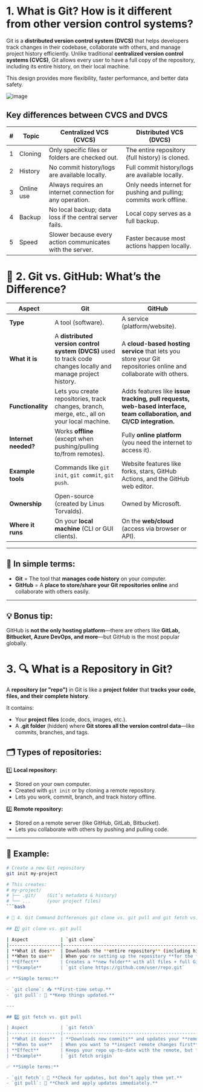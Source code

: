 # 1. What is Git? How is it different from other version control systems?

Git is a **distributed version control system (DVCS)** that helps developers track changes in their codebase, collaborate with others, and manage project history efficiently. Unlike traditional **centralized version control systems (CVCS)**, Git allows every user to have a full copy of the repository, including its entire history, on their local machine.

This design provides more flexibility, faster performance, and better data safety.

![image](https://github.com/user-attachments/assets/6f45bb8d-42c9-48cd-bd29-ac6e81d00b3f)

## Key differences between CVCS and DVCS

| #  | Topic       | Centralized VCS (CVCS)                                      | Distributed VCS (DVCS)                                    |
|----|------------|--------------------------------------------------------------|-----------------------------------------------------------|
| 1  | Cloning    | Only specific files or folders are checked out.              | The entire repository (full history) is cloned.            |
| 2  | History    | No commit history/logs are available locally.                | Full commit history/logs are available locally.            |
| 3  | Online use | Always requires an internet connection for any operation.    | Only needs internet for pushing and pulling; commits work offline. |
| 4  | Backup     | No local backup; data loss if the central server fails.      | Local copy serves as a full backup.                        |
| 5  | Speed      | Slower because every action communicates with the server.    | Faster because most actions happen locally.                |


# 🚀 2. Git vs. GitHub: What’s the Difference?

| Aspect              | Git                                             | GitHub                                                      |
|---------------------|-------------------------------------------------|-------------------------------------------------------------|
| **Type**            | A tool (software).                              | A service (platform/website).                                |
| **What it is**      | A **distributed version control system (DVCS)** used to track code changes locally and manage project history. | A **cloud-based hosting service** that lets you store your Git repositories online and collaborate with others. |
| **Functionality**   | Lets you create repositories, track changes, branch, merge, etc., all on your local machine. | Adds features like **issue tracking, pull requests, web-based interface, team collaboration, and CI/CD integration.** |
| **Internet needed?**| Works **offline** (except when pushing/pulling to/from remotes). | Fully **online platform** (you need the internet to access it). |
| **Example tools**   | Commands like `git init`, `git commit`, `git push`. | Website features like forks, stars, GitHub Actions, and the GitHub web editor. |
| **Ownership**       | Open-source (created by Linus Torvalds).        | Owned by Microsoft.                                          |
| **Where it runs**   | On your **local machine** (CLI or GUI clients). | On the **web/cloud** (access via browser or API).            |

---

## 🔑 In simple terms:

- **Git** = The tool that **manages code history** on your computer.
- **GitHub** = A **place to store/share your Git repositories online** and collaborate with others easily.

---

## 💡 Bonus tip:

GitHub is **not the only hosting platform**—there are others like **GitLab, Bitbucket, Azure DevOps, and more**—but GitHub is the most popular globally.

 # 3. 🔍 What is a Repository in Git?

A **repository (or "repo")** in Git is like a **project folder** that **tracks your code, files, and their complete history**.

It contains:

- Your **project files** (code, docs, images, etc.).
- A **.git folder** (hidden) where **Git stores all the version control data**—like commits, branches, and tags.

## 🗂️ Types of repositories:

1️⃣ **Local repository:**

- Stored on your own computer.
- Created with `git init` or by cloning a remote repository.
- Lets you work, commit, branch, and track history offline.

2️⃣ **Remote repository:**

- Stored on a remote server (like GitHub, GitLab, Bitbucket).
- Lets you collaborate with others by pushing and pulling code.

---

## 🚦 Example:

```bash
# Create a new Git repository
git init my-project

# This creates:
# my-project/
# ├── .git/    (Git’s metadata & history)
# └── ...      (your project files)
```bash

# 🔄 4. Git Command Differences git clone vs. git pull and git fetch vs. git pull

## 1️⃣ git clone vs. git pull

| Aspect            | `git clone`                                                | `git pull`                                              |
|-------------------|------------------------------------------------------------|---------------------------------------------------------|
| **What it does**  | Downloads the **entire repository** (including history) from a remote and **creates a local copy.** | Downloads **new changes** from the remote and **merges** them into your current local branch. |
| **When to use**   | When you're setting up the repository **for the first time.** | When you **already have the repo cloned** and want to update it. |
| **Effect**        | Creates a **new folder** with all files + full Git history. | **Updates your existing local repo** with new changes.   |
| **Example**       | `git clone https://github.com/user/repo.git`               | `git pull origin main`                                   |

✅ **Simple terms:**

- `git clone`: 📥 **First-time setup.**
- `git pull`: 🔄 **Keep things updated.**

---

## 2️⃣ git fetch vs. git pull

| Aspect            | `git fetch`                                                | `git pull`                                               |
|-------------------|------------------------------------------------------------|----------------------------------------------------------|
| **What it does**  | **Downloads new commits** and updates your **remote tracking branches**—but does **not merge** them into your current branch. | Does **everything `fetch` does + merges** changes into your current branch. |
| **When to use**   | When you want to **inspect remote changes first** before merging. | When you want to **download + automatically update** your branch. |
| **Effect**        | Keeps your repo up-to-date with the remote, but **no local branch change** until you merge manually. | Updates both the remote tracking branches **and your local branch.** |
| **Example**       | `git fetch origin`                                         | `git pull origin main`                                    |

✅ **Simple terms:**

- `git fetch`: 📡 **Check for updates, but don’t apply them yet.**
- `git pull`: 🔄 **Check and apply updates immediately.**

